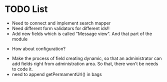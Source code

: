 
TODO List
=========

 * Need to connect and implement search mapper
 * Need different form validators for different ids!!
 * Add new fields which is called "Message view". And that part of the module
 - How about configuration?
 * Make the process of field creating dynamic, so that an administrator can add fields right from administration area.
   So that, there won't be needs to code it.
 * need to append getPermamentUrl() in bags